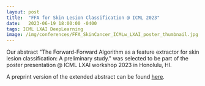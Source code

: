 ```yaml
---
layout: post
title:  "FFA for Skin Lesion Classification @ ICML 2023"
date:   2023-06-19 18:00:00 -0400
tags: ICML LXAI DeepLearning
image: /img/conferences/FFA_SkinCancer_ICMLw_LXAI_poster_thumbnail.jpg
---
```

Our abstract "The Forward-Forward Algorithm as a feature extractor for skin lesion classification: A preliminary study." was selected to be part of the poster 
presentation @ ICML LXAI workshop 2023 in Honolulu, HI.

A preprint version of the extended abstract can be found [here](https://openreview.net/forum?id=Yv5pBDLUq6).

